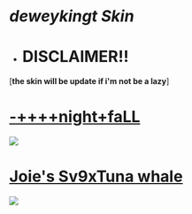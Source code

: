 # *deweykingt Skin*
- # DISCLAIMER!!
[**the skin will be update if i'm not be a lazy**]
# [-++++night+faLL](https://puu.sh/F804p/828979201f.osk)
![](https://user-images.githubusercontent.com/120316888/208285662-6e8ec148-2132-4def-bbec-28f46d744aec.jpg)
# [Joie's Sv9xTuna whale](https://vxc.s-ul.eu/SyY9X9YH)
![](https://user-images.githubusercontent.com/120316888/208285995-c8880ee3-7293-4a29-a4df-da40e8eded3d.jpg)
